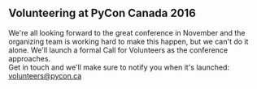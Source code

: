 ## Volunteering at PyCon Canada 2016
We're all looking forward to the great conference in November and the organizing team is working hard to make this happen, but we can't do it alone.
We'll launch a formal Call for Volunteers as the conference approaches.  
Get in touch and we'll make sure to notify you when it's launched: <volunteers@pycon.ca>
